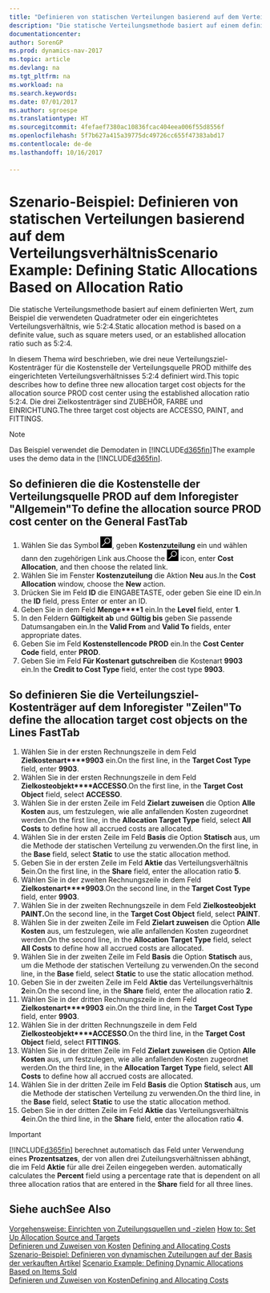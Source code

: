 ```yaml
---
title: "Definieren von statischen Verteilungen basierend auf dem Verteilungsverhältnis"
description: "Die statische Verteilungsmethode basiert auf einem definierten Wert, zum Beispiel die verwendeten Quadratmeter oder ein eingerichtetes Verteilungsverhältnis, wie 5:2:4."
documentationcenter: 
author: SorenGP
ms.prod: dynamics-nav-2017
ms.topic: article
ms.devlang: na
ms.tgt_pltfrm: na
ms.workload: na
ms.search.keywords: 
ms.date: 07/01/2017
ms.author: sgroespe
ms.translationtype: HT
ms.sourcegitcommit: 4fefaef7380ac10836fcac404eea006f55d8556f
ms.openlocfilehash: 5f7b627a415a39775dc49726cc655f47383abd17
ms.contentlocale: de-de
ms.lasthandoff: 10/16/2017

---
```

# <a name="scenario-example-defining-static-allocations-based-on-allocation-ratio"></a><span data-ttu-id="062b2-103">Szenario-Beispiel: Definieren von statischen Verteilungen basierend auf dem Verteilungsverhältnis</span><span class="sxs-lookup"><span data-stu-id="062b2-103">Scenario Example: Defining Static Allocations Based on Allocation Ratio</span></span>
<span data-ttu-id="062b2-104">Die statische Verteilungsmethode basiert auf einem definierten Wert, zum Beispiel die verwendeten Quadratmeter oder ein eingerichtetes Verteilungsverhältnis, wie 5:2:4.</span><span class="sxs-lookup"><span data-stu-id="062b2-104">Static allocation method is based on a definite value, such as square meters used, or an established allocation ratio such as 5:2:4.</span></span>  

<span data-ttu-id="062b2-105">In diesem Thema wird beschrieben, wie drei neue Verteilungsziel-Kostenträger für die Kostenstelle der Verteilungsquelle PROD mithilfe des eingerichteten Verteilungsverhältnisses 5:2:4 definiert wird.</span><span class="sxs-lookup"><span data-stu-id="062b2-105">This topic describes how to define three new allocation target cost objects for the allocation source PROD cost center using the established allocation ratio 5:2:4.</span></span> <span data-ttu-id="062b2-106">Die drei Zielkostenträger sind ZUBEHÖR, FARBE und EINRICHTUNG.</span><span class="sxs-lookup"><span data-stu-id="062b2-106">The three target cost objects are ACCESSO, PAINT, and FITTINGS.</span></span>  

> [!NOTE]  
>  <span data-ttu-id="062b2-107">Das Beispiel verwendet die Demodaten in [!INCLUDE[d365fin](includes/d365fin_md.md)]</span><span class="sxs-lookup"><span data-stu-id="062b2-107">The example uses the demo data in the [!INCLUDE[d365fin](includes/d365fin_md.md)].</span></span>  

## <a name="to-define-the-allocation-source-prod-cost-center-on-the-general-fasttab"></a><span data-ttu-id="062b2-108">So definieren die die Kostenstelle der Verteilungsquelle PROD auf dem Inforegister "Allgemein"</span><span class="sxs-lookup"><span data-stu-id="062b2-108">To define the allocation source PROD cost center on the General FastTab</span></span>  

1.  <span data-ttu-id="062b2-109">Wählen Sie das Symbol ![Nach Seite oder Bericht suchen](media/ui-search/search_small.png "Symbol Nach Seite oder Bericht suchen"), geben **Kostenzuteilung** ein und wählen dann den zugehörigen Link aus.</span><span class="sxs-lookup"><span data-stu-id="062b2-109">Choose the ![Search for Page or Report](media/ui-search/search_small.png "Search for Page or Report icon") icon, enter **Cost Allocation**, and then choose the related link.</span></span>  
2.  <span data-ttu-id="062b2-110">Wählen Sie im Fenster **Kostenzuteilung** die Aktion **Neu** aus.</span><span class="sxs-lookup"><span data-stu-id="062b2-110">In the **Cost Allocation** window, choose the **New** action.</span></span>  
3.  <span data-ttu-id="062b2-111">Drücken Sie im Feld **ID** die EINGABETASTE, oder geben Sie eine ID ein.</span><span class="sxs-lookup"><span data-stu-id="062b2-111">In the **ID** field, press Enter or enter an ID.</span></span>  
4.  <span data-ttu-id="062b2-112">Geben Sie in dem Feld **Menge****1** ein.</span><span class="sxs-lookup"><span data-stu-id="062b2-112">In the **Level** field, enter **1**.</span></span>  
5.  <span data-ttu-id="062b2-113">In den Feldern **Gültigkeit ab** und **Gültig bis** geben Sie passende Datumsangaben ein.</span><span class="sxs-lookup"><span data-stu-id="062b2-113">In the **Valid From** and **Valid To** fields, enter appropriate dates.</span></span>  
6.  <span data-ttu-id="062b2-114">Geben Sie im Feld **Kostenstellencode** **PROD** ein.</span><span class="sxs-lookup"><span data-stu-id="062b2-114">In the **Cost Center Code** field, enter **PROD**.</span></span>  
7.  <span data-ttu-id="062b2-115">Geben Sie im Feld **Für Kostenart gutschreiben** die Kostenart **9903** ein.</span><span class="sxs-lookup"><span data-stu-id="062b2-115">In the **Credit to Cost Type** field, enter the cost type **9903**.</span></span>  

## <a name="to-define-the-allocation-target-cost-objects-on-the-lines-fasttab"></a><span data-ttu-id="062b2-116">So definieren Sie die Verteilungsziel-Kostenträger auf dem Inforegister "Zeilen"</span><span class="sxs-lookup"><span data-stu-id="062b2-116">To define the allocation target cost objects on the Lines FastTab</span></span>  

1.  <span data-ttu-id="062b2-117">Wählen Sie in der ersten Rechnungszeile in dem Feld **Zielkostenart****9903** ein.</span><span class="sxs-lookup"><span data-stu-id="062b2-117">On the first line, in the **Target Cost Type** field, enter **9903**.</span></span>  
2.  <span data-ttu-id="062b2-118">Wählen Sie in der ersten Rechnungszeile in dem Feld **Zielkosteobjekt****ACCESSO**.</span><span class="sxs-lookup"><span data-stu-id="062b2-118">On the first line, in the **Target Cost Object** field, select **ACCESSO**.</span></span>  
3.  <span data-ttu-id="062b2-119">Wählen Sie in der ersten Zeile im Feld **Zielart zuweisen** die Option **Alle Kosten** aus, um festzulegen, wie alle anfallenden Kosten zugeordnet werden.</span><span class="sxs-lookup"><span data-stu-id="062b2-119">On the first line, in the **Allocation Target Type** field, select **All Costs** to define how all accrued costs are allocated.</span></span>  
4.  <span data-ttu-id="062b2-120">Wählen Sie in der ersten Zeile im Feld **Basis** die Option **Statisch** aus, um die Methode der statischen Verteilung zu verwenden.</span><span class="sxs-lookup"><span data-stu-id="062b2-120">On the first line, in the **Base** field, select **Static** to use the static allocation method.</span></span>  
5.  <span data-ttu-id="062b2-121">Geben Sie in der ersten Zeile im Feld **Aktie** das Verteilungsverhältnis **5**ein.</span><span class="sxs-lookup"><span data-stu-id="062b2-121">On the first line, in the **Share** field, enter the allocation ratio **5**.</span></span>  
6.  <span data-ttu-id="062b2-122">Wählen Sie in der zweiten Rechnungszeile in dem Feld **Zielkostenart****9903**.</span><span class="sxs-lookup"><span data-stu-id="062b2-122">On the second line, in the **Target Cost Type** field, enter **9903**.</span></span>  
7.  <span data-ttu-id="062b2-123">Wählen Sie in der zweiten Rechnungszeile in dem Feld **Zielkosteobjekt** **PAINT.**</span><span class="sxs-lookup"><span data-stu-id="062b2-123">On the second line, in the **Target Cost Object** field, select **PAINT**.</span></span>  
8.  <span data-ttu-id="062b2-124">Wählen Sie in der zweiten Zeile im Feld **Zielart zuweisen** die Option **Alle Kosten** aus, um festzulegen, wie alle anfallenden Kosten zugeordnet werden.</span><span class="sxs-lookup"><span data-stu-id="062b2-124">On the second line, in the **Allocation Target Type** field, select **All Costs** to define how all accrued costs are allocated.</span></span>  
9. <span data-ttu-id="062b2-125">Wählen Sie in der zweiten Zeile im Feld **Basis** die Option **Statisch** aus, um die Methode der statischen Verteilung zu verwenden.</span><span class="sxs-lookup"><span data-stu-id="062b2-125">On the second line, in the **Base** field, select **Static** to use the static allocation method.</span></span>  
10. <span data-ttu-id="062b2-126">Geben Sie in der zweiten Zeile im Feld **Aktie** das Verteilungsverhältnis **2**ein.</span><span class="sxs-lookup"><span data-stu-id="062b2-126">On the second line, in the **Share** field, enter the allocation ratio **2**.</span></span>  
11. <span data-ttu-id="062b2-127">Wählen Sie in der dritten Rechnungszeile in dem Feld **Zielkostenart****9903** ein.</span><span class="sxs-lookup"><span data-stu-id="062b2-127">On the third line, in the **Target Cost Type** field, enter **9903**.</span></span>  
12. <span data-ttu-id="062b2-128">Wählen Sie in der dritten Rechnungszeile in dem Feld **Zielkosteobjekt****ACCESSO**.</span><span class="sxs-lookup"><span data-stu-id="062b2-128">On the third line, in the **Target Cost Object** field, select **FITTINGS**.</span></span>  
13. <span data-ttu-id="062b2-129">Wählen Sie in der dritten Zeile im Feld **Zielart zuweisen** die Option **Alle Kosten** aus, um festzulegen, wie alle anfallenden Kosten zugeordnet werden.</span><span class="sxs-lookup"><span data-stu-id="062b2-129">On the third line, in the **Allocation Target Type** field, select **All Costs** to define how all accrued costs are allocated.</span></span>  
14. <span data-ttu-id="062b2-130">Wählen Sie in der dritten Zeile im Feld **Basis** die Option **Statisch** aus, um die Methode der statischen Verteilung zu verwenden.</span><span class="sxs-lookup"><span data-stu-id="062b2-130">On the third line, in the **Base** field, select **Static** to use the static allocation method.</span></span>  
15. <span data-ttu-id="062b2-131">Geben Sie in der dritten Zeile im Feld **Aktie** das Verteilungsverhältnis **4**ein.</span><span class="sxs-lookup"><span data-stu-id="062b2-131">On the third line, in the **Share** field, enter the allocation ratio **4**.</span></span>  

> [!IMPORTANT]  
>  [!INCLUDE[d365fin](includes/d365fin_md.md)]<span data-ttu-id="062b2-132"> berechnet automatisch das Feld  unter Verwendung eines **Prozentsatzes**, der von allen drei Zuteilungsverhältnissen abhängt, die im Feld **Aktie** für alle drei Zeilen eingegeben werden.</span><span class="sxs-lookup"><span data-stu-id="062b2-132"> automatically calculates the **Percent** field using a percentage rate that is dependent on all three allocation ratios that are entered in the **Share** field for all three lines.</span></span>  

## <a name="see-also"></a><span data-ttu-id="062b2-133">Siehe auch</span><span class="sxs-lookup"><span data-stu-id="062b2-133">See Also</span></span>  
<span data-ttu-id="062b2-134">[Vorgehensweise: Einrichten von Zuteilungsquellen und -zielen](finance-how-to-set-up-allocation-source-and-targets.md) </span><span class="sxs-lookup"><span data-stu-id="062b2-134">[How to: Set Up Allocation Source and Targets](finance-how-to-set-up-allocation-source-and-targets.md) </span></span>  
<span data-ttu-id="062b2-135">[Definieren und Zuweisen von Kosten](finance-define-and-allocate-costs.md) </span><span class="sxs-lookup"><span data-stu-id="062b2-135">[Defining and Allocating Costs](finance-define-and-allocate-costs.md) </span></span>  
<span data-ttu-id="062b2-136">[Szenario-Beispiel: Definieren von dynamischen Zuteilungen auf der Basis der verkauften Artikel](finance-scenario-example-defining-dynamic-allocations-based-on-items-sold.md) </span><span class="sxs-lookup"><span data-stu-id="062b2-136">[Scenario Example: Defining Dynamic Allocations Based on Items Sold](finance-scenario-example-defining-dynamic-allocations-based-on-items-sold.md) </span></span>  
[<span data-ttu-id="062b2-137">Definieren und Zuweisen von Kosten</span><span class="sxs-lookup"><span data-stu-id="062b2-137">Defining and Allocating Costs</span></span>](finance-define-and-allocate-costs.md)

